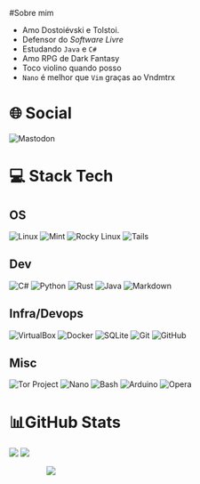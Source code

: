 #Sobre mim

- Amo Dostoiévski e Tolstoi.
- Defensor do *Software Livre*
- Estudando `Java` e `C#`
- Amo RPG de Dark Fantasy
- Toco violino quando posso
- `Nano` é melhor que `Vim` graças ao Vndmtrx

# 🌐 Social

![Mastodon](https://img.shields.io/badge/mastodon-6364FF?style=for-the-badge&logo=mastodon&logoColor=white)

# 💻 Stack Tech

## OS

![Linux](https://img.shields.io/badge/Linux-D6C400?style=for-the-badge&logo=linux&logoColor=black) ![Mint](https://img.shields.io/badge/Linux_Mint-87CF3E?style=for-the-badge&logo=linux-mint&logoColor=white)  ![Rocky Linux](https://img.shields.io/badge/ubuntu-E95420?style=for-the-badge&logo=ubuntu&logoColor=white) ![Tails](https://img.shields.io/badge/Tails%20-56347C?&style=for-the-badge&logo=tails&logoColor=white)

## Dev

![C#](https://img.shields.io/badge/c%23-%23239120.svg?style=for-the-badge&logo=csharp&logoColor=white) ![Python](https://img.shields.io/badge/python-3670A0?style=for-the-badge&logo=python&logoColor=white) ![Rust](https://img.shields.io/badge/Rust-1A1A1A?style=for-the-badge&logo=rust&logoColor=white) ![Java](https://img.shields.io/badge/java-%23ED8B00.svg?style=for-the-badge&logo=openjdk&logoColor=white) ![Markdown](https://img.shields.io/badge/Markdown-2E2E2E?style=for-the-badge&logo=markdown&logoColor=white)


## Infra/Devops


![VirtualBox](https://img.shields.io/badge/virtualbox-183A61?style=for-the-badge&logo=virtualbox&logoColor=white) ![Docker](https://img.shields.io/badge/docker-2496ED?style=for-the-badge&logo=docker&logoColor=white) ![SQLite](https://img.shields.io/badge/sqlite-003B57?style=for-the-badge&logo=sqlite&logoColor=white) ![Git](https://img.shields.io/badge/git-F05032?style=for-the-badge&logo=git&logoColor=white) ![GitHub](https://img.shields.io/badge/github-2088FF?style=for-the-badge&logo=github&logoColor=white)

## Misc

![Tor Project](https://img.shields.io/badge/tor_project-7E4798?style=for-the-badge&logo=torproject&logoColor=white) ![Nano](https://img.shields.io/badge/Nano-4A90E2?style=for-the-badge&logo=nano&logoColor=FFFFFF)  ![Bash](https://img.shields.io/badge/bash-4EAA25?style=for-the-badge&logo=gnubash&logoColor=white) ![Arduino](https://img.shields.io/badge/-Arduino-00979D?style=for-the-badge&logo=Arduino&logoColor=white) ![Opera](https://img.shields.io/badge/Opera-FF1B2D?style=for-the-badge&logo=Opera&logoColor=white)

# 📊GitHub Stats

![](https://github-readme-stats.vercel.app/api?username=BodeDimitri&theme=transparent&hide_border=true&include_all_commits=false&count_private=false&rank_icon=github&locale=pt-br) ![](https://github-readme-stats.vercel.app/api/top-langs/?username=BodeDimitri&theme=transparent&hide=html,css,_border=true&include_all_commits=false&count_private=false&layout=compact&locale=pt-br&)<br/>

&nbsp;&nbsp;&nbsp;&nbsp;&nbsp;&nbsp;&nbsp;&nbsp;&nbsp;&nbsp;&nbsp;&nbsp;&nbsp;&nbsp;&nbsp;&nbsp;&nbsp;![](https://github-readme-streak-stats.herokuapp.com/?user=BodeDimitri&theme=transparent&hide_border=true&locale=pt-br&card_width=600)<br/>
